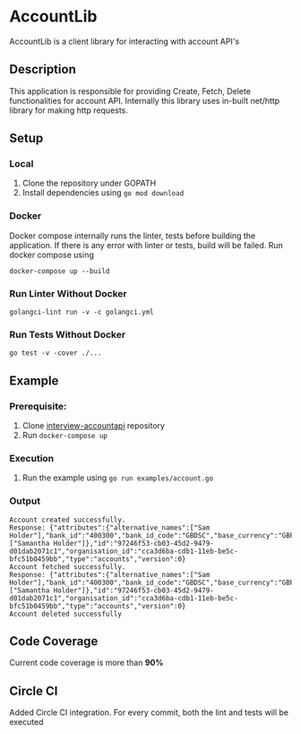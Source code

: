 AccountLib
==========
AccountLib is a client library for interacting with account API's

## Description
This application is responsible for providing Create, Fetch, Delete functionalities for account API. Internally this library uses in-built net/http library for making http requests.

## Setup
### Local
1. Clone the repository under GOPATH
2. Install dependencies using ```go mod download```

### Docker
Docker compose internally runs the linter, tests before building the application. If there is any error with linter or tests, build will be failed. Run docker compose using 

```docker-compose up --build```
### Run Linter Without Docker
```golangci-lint run -v -c golangci.yml```
### Run Tests Without Docker
```go test -v -cover ./...```

## Example
### Prerequisite:
1. Clone [interview-accountapi](https://github.com/form3tech-oss/interview-accountapi) repository
2. Run ```docker-compose up```

### Execution
1. Run the example using ```go run examples/account.go```

### Output
```$xslt
Account created successfully.
Response: {"attributes":{"alternative_names":["Sam Holder"],"bank_id":"400300","bank_id_code":"GBDSC","base_currency":"GBP","bic":"NWBKGB22","country":"GB","name":["Samantha Holder"]},"id":"97246f53-cb03-45d2-9479-d01dab2071c1","organisation_id":"cca3d6ba-cdb1-11eb-be5c-bfc51b0459bb","type":"accounts","version":0}
Account fetched successfully.
Response: {"attributes":{"alternative_names":["Sam Holder"],"bank_id":"400300","bank_id_code":"GBDSC","base_currency":"GBP","bic":"NWBKGB22","country":"GB","name":["Samantha Holder"]},"id":"97246f53-cb03-45d2-9479-d01dab2071c1","organisation_id":"cca3d6ba-cdb1-11eb-be5c-bfc51b0459bb","type":"accounts","version":0}
Account deleted successfully
```

## Code Coverage
Current code coverage is more than **90%**

## Circle CI
Added Circle CI integration. For every commit, both the lint and tests will be executed

